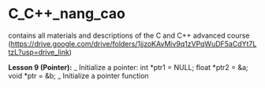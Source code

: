 # C_C++_nang_cao
contains all materials and descriptions of the C and C++ advanced course
(https://drive.google.com/drive/folders/1jjzoKAvMiv9q1zVPqWuDF5aCdYt7LtzL?usp=drive_link)




**Lesson 9 (Pointer):**
_ Initialize a pointer: int *ptr1 = NULL; float *ptr2 = &a; void *ptr = &b;
_ Initialize a pointer function
